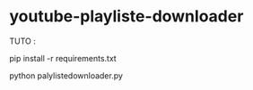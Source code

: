 
# youtube-playliste-downloader

TUTO : 

pip install -r requirements.txt


python palylistedownloader.py